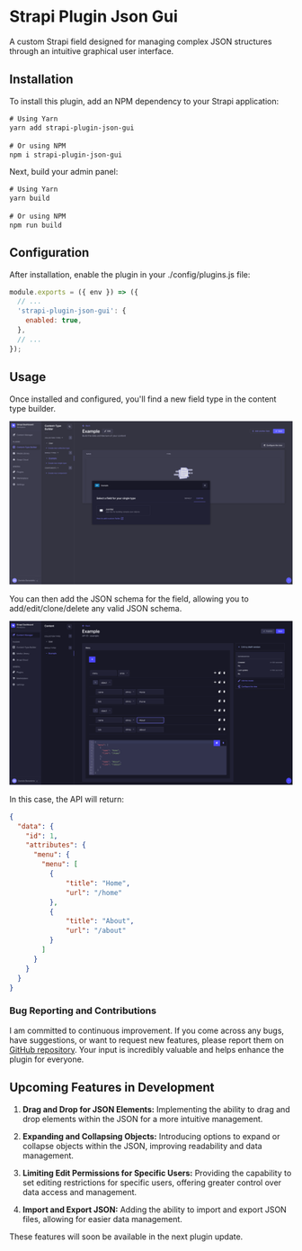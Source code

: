 # Strapi Plugin Json Gui

A custom Strapi field designed for managing complex JSON structures through an intuitive graphical user interface.

## Installation

To install this plugin, add an NPM dependency to your Strapi application:

```
# Using Yarn
yarn add strapi-plugin-json-gui

# Or using NPM
npm i strapi-plugin-json-gui
```

Next, build your admin panel:

```
# Using Yarn
yarn build

# Or using NPM
npm run build
```

## Configuration

After installation, enable the plugin in your ./config/plugins.js file:

```js
module.exports = ({ env }) => ({
  // ...
  'strapi-plugin-json-gui': {
    enabled: true,
  },
  // ...
});
```

## Usage

Once installed and configured, you'll find a new field type in the content type builder.

![json-gui screenshot](./screenshots/strapi-plugin-json-gui.png)

You can then add the JSON schema for the field, allowing you to add/edit/clone/delete any valid JSON schema.

![json-gui screenshot](./screenshots/json-gui.png)

In this case, the API will return:

```json
{
  "data": {
    "id": 1,
    "attributes": {
      "menu": {
        "menu": [
          {
              "title": "Home",
              "url": "/home"
          },
          {
              "title": "About",
              "url": "/about"
          }
        ]
      }
    }
  }
}
```

### Bug Reporting and Contributions

I am committed to continuous improvement. If you come across any bugs, have suggestions, or want to request new features, please report them on [GitHub repository](https://github.com/daniele-benedetto/strapi-plugin-json-gui/issues). Your input is incredibly valuable and helps enhance the plugin for everyone.

## Upcoming Features in Development

1. **Drag and Drop for JSON Elements:** Implementing the ability to drag and drop elements within the JSON for a more intuitive management.

2. **Expanding and Collapsing Objects:** Introducing options to expand or collapse objects within the JSON, improving readability and data management.

3. **Limiting Edit Permissions for Specific Users:** Providing the capability to set editing restrictions for specific users, offering greater control over data access and management.

4. **Import and Export JSON:** Adding the ability to import and export JSON files, allowing for easier data management.

These features will soon be available in the next plugin update.
